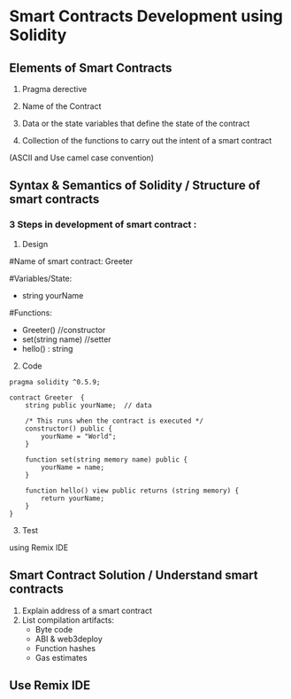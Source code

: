 # Smart Contracts Development using Solidity

## Elements of Smart Contracts

1. Pragma derective

2. Name of the Contract

3. Data or the state variables that define the state of the contract

4. Collection of the functions to carry out the intent of a smart contract

(ASCII and Use camel case convention)

## Syntax & Semantics of Solidity / Structure of smart contracts

### 3 Steps in development of smart contract  :

1. Design

  #Name of smart contract: Greeter
  
  #Variables/State:
   - string yourName

  #Functions:
  - Greeter()       //constructor
  - set(string name)    //setter
  - hello() : string     

2. Code 
````
pragma solidity ^0.5.9;

contract Greeter  {
    string public yourName;  // data
    
    /* This runs when the contract is executed */
    constructor() public {
        yourName = "World";
    } 
    
    function set(string memory name) public {
        yourName = name;
    }
    
    function hello() view public returns (string memory) {
        return yourName;
    }
}
````
3. Test

using Remix IDE

## Smart Contract Solution / Understand smart contracts

1. Explain address of a smart contract
2. List compilation artifacts:
    - Byte code
    - ABI & web3deploy
    - Function hashes
    - Gas estimates

## Use Remix IDE
